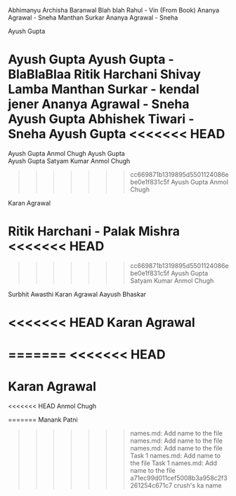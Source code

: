 Abhimanyu
Archisha Baranwal
Blah blah
Rahul - Vin (From Book)
Ananya Agrawal - Sneha
Manthan Surkar
Ananya Agrawal - Sneha

Ayush Gupta

Ayush Gupta
Ayush Gupta - BlaBlaBlaa
Ritik Harchani
Shivay Lamba
Manthan Surkar - kendal jener
Ananya Agrawal - Sneha
Ayush Gupta
Abhishek Tiwari - Sneha
Ayush Gupta
<<<<<<< HEAD
=======
Ayush Gupta
Anmol Chugh
Ayush Gupta<br>
Ayush Gupta
Satyam Kumar
Anmol Chugh
>>>>>>> cc669871b1319895d5501124086ebe0e1f831c5f
Ayush Gupta
Anmol Chugh

Karan Agrawal

Ritik Harchani - Palak Mishra
<<<<<<< HEAD
=======

>>>>>>> cc669871b1319895d5501124086ebe0e1f831c5f
Ayush Gupta
Satyam Kumar
Anmol Chugh

Surbhit Awasthi
Karan Agrawal
Aayush Bhaskar



<<<<<<< HEAD
Karan Agrawal
=======
=======
<<<<<<< HEAD
=======

Karan Agrawal
=======
<<<<<<< HEAD
Anmol Chugh

=======
Manank Patni
>>>>>>> names.md: Add name to the file
>>>>>>> names.md: Add name to the file
>>>>>>> names.md: Add name to the file
>>>>>>> Task 1 names.md: Add name to the file
>>>>>>> Task 1 names.md: Add name to the file
>>>>>>> a71ec99d011cef5008b3a958c2f3261254c671c7
crush's ka name
